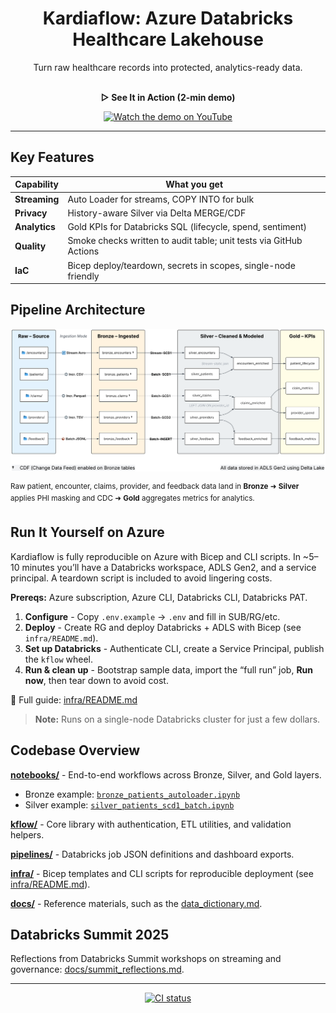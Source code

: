 <h1 align="center">Kardiaflow: Azure Databricks Healthcare Lakehouse</h1>

<p align="center">
  Turn raw healthcare records into protected, analytics-ready data.
  <br/><br/>
</p>

<p align="center"><b>▷ See It in Action (2-min demo)</b></p>

<p align="center">
  <a href="https://youtu.be/YPaAU44Tdvw" target="_blank">
    <img src="https://img.youtube.com/vi/YPaAU44Tdvw/hqdefault.jpg" width="420" alt="Watch the demo on YouTube"/>
  </a>
</p>

---

## Key Features

| Capability | What you get                                             |
|---|----------------------------------------------------------|
| **Streaming** | Auto Loader for streams, COPY INTO for bulk |
| **Privacy**  | History-aware Silver via Delta MERGE/CDF               |
| **Analytics** | Gold KPIs for Databricks SQL (lifecycle, spend, sentiment) |
| **Quality** | Smoke checks written to audit table; unit tests via GitHub Actions |
| **IaC** | Bicep deploy/teardown, secrets in scopes, single-node friendly |



## Pipeline Architecture

![Kardiaflow Architecture](docs/assets/kflow_lineage_3.png)

<sup>Raw patient, encounter, claims, provider, and feedback data land in **Bronze** ➜ **Silver** applies PHI masking and CDC ➜ **Gold** aggregates metrics for analytics.</sup>



## Run It Yourself on Azure

Kardiaflow is fully reproducible on Azure with Bicep and CLI scripts. In ~5–10 minutes you’ll have a Databricks 
workspace, ADLS Gen2, and a service principal. A teardown script is included to avoid lingering costs.

**Prereqs:** Azure subscription, Azure CLI, Databricks CLI, Databricks PAT.

1) **Configure** - Copy `.env.example` → `.env` and fill in SUB/RG/etc.  
2) **Deploy** - Create RG and deploy Databricks + ADLS with Bicep (see `infra/README.md`).  
3) **Set up Databricks** - Authenticate CLI, create a Service Principal, publish the `kflow` wheel.  
4) **Run & clean up** - Bootstrap sample data, import the “full run” job, **Run now**, then tear down to avoid cost.

🔗 Full guide: [infra/README.md](infra/README.md)  
> **Note:** Runs on a single-node Databricks cluster for just a few dollars.



## Codebase Overview

**[notebooks/](notebooks/)** - End-to-end workflows across Bronze, Silver, and Gold layers.

  - Bronze example: [`bronze_patients_autoloader.ipynb`](notebooks/00_bronze/encounters/bronze_patients_autoloader.ipynb)  
  - Silver example: [`silver_patients_scd1_batch.ipynb`](notebooks/01_silver/encounters/silver_patients_scd1_batch.ipynb)

**[kflow/](kflow/)** - Core library with authentication, ETL utilities, and validation helpers.

**[pipelines/](pipelines/)** - Databricks job JSON definitions and dashboard exports.

**[infra/](infra/)** - Bicep templates and CLI scripts for reproducible deployment (see [infra/README.md](infra/README.md)). 

**[docs/](docs/)** - Reference materials, such as the [data_dictionary.md](docs/data_dictionary.md). 



## Databricks Summit 2025

Reflections from Databricks Summit workshops on streaming and governance:  [docs/summit_reflections.md](docs/summit_reflections.md).

---

<p align="center">
  <a href="https://github.com/moveeleven-data/kardiaflow/actions/workflows/ci.yml">
    <img src="https://github.com/moveeleven-data/kardiaflow/actions/workflows/ci.yml/badge.svg" alt="CI status"/>
  </a>
</p>
